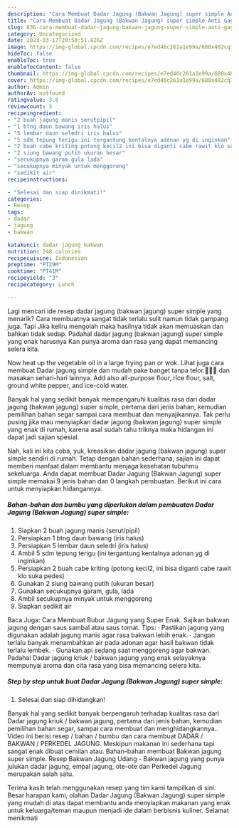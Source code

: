 ```yaml
---
description: "Cara Membuat Dadar Jagung (Bakwan Jagung) super simple Anti Gagal"
title: "Cara Membuat Dadar Jagung (Bakwan Jagung) super simple Anti Gagal"
slug: 836-cara-membuat-dadar-jagung-bakwan-jagung-super-simple-anti-gagal
category: Uncategorized
date: 2023-03-17T20:50:51.826Z
image: https://img-global.cpcdn.com/recipes/e7ed46c261a1e99a/680x482cq70/dadar-jagung-bakwan-jagung-super-simple-foto-resep-utama.jpg
hideToc: false
enableToc: true
enableTocContent: false
thumbnail: https://img-global.cpcdn.com/recipes/e7ed46c261a1e99a/680x482cq70/dadar-jagung-bakwan-jagung-super-simple-foto-resep-utama.jpg
cover: https://img-global.cpcdn.com/recipes/e7ed46c261a1e99a/680x482cq70/dadar-jagung-bakwan-jagung-super-simple-foto-resep-utama.jpg
author: Admin
authorAv: notfound
ratingvalue: 3.8
reviewcount: 3
recipeingredient:
- "2 buah jagung manis serutpipil"
- "1 btng daun bawang iris halus"
- "5 lembar daun seledri iris halus"
- "5 sdm tepung terigu ini tergantung kentalnya adonan yg di inginkan"
- "2 buah cabe kriting potong kecil2 ini bisa diganti cabe rawit klo suka pedes"
- "2 siung bawang putih ukuran besar"
- "secukupnya garam gula lada"
- "secukupnya minyak untuk menggoreng"
- "sedikit air"
recipeinstructions:

- "Selesai dan siap dinikmati!"
categories:
- Resep
tags:
- dadar
- jagung
- bakwan

katakunci: dadar jagung bakwan 
nutrition: 248 calories
recipecuisine: Indonesian
preptime: "PT29M"
cooktime: "PT41M"
recipeyield: "3"
recipecategory: Lunch

---
```



Lagi mencari ide resep dadar jagung (bakwan jagung) super simple yang menarik? Cara membuatnya sangat tidak terlalu sulit namun tidak gampang juga. Tapi Jika keliru mengolah maka hasilnya tidak akan memuaskan dan bahkan tidak sedap. Padahal dadar jagung (bakwan jagung) super simple yang enak harusnya Kan punya aroma dan rasa yang dapat memancing selera kita.


Now heat up the vegetable oil in a large frying pan or wok. Lihat juga cara membuat Dadar jagung simple dan mudah pake banget tanpa telor.👩‍🍳🙋 dan masakan sehari-hari lainnya. Add also all-purpose flour, rice flour, salt, ground white pepper, and ice-cold water.

Banyak hal yang sedikit banyak mempengaruhi kualitas rasa dari dadar jagung (bakwan jagung) super simple, pertama dari jenis bahan, kemudian pemilihan bahan segar sampai cara membuat dan menyajikannya. Tak perlu pusing jika mau menyiapkan dadar jagung (bakwan jagung) super simple yang enak di rumah, karena asal sudah tahu triknya maka hidangan ini dapat jadi sajian spesial.


Nah, kali ini kita coba, yuk, kreasikan dadar jagung (bakwan jagung) super simple sendiri di rumah. Tetap dengan bahan sederhana, sajian ini dapat memberi manfaat dalam membantu menjaga kesehatan tubuhmu sekeluarga. Anda dapat membuat Dadar Jagung (Bakwan Jagung) super simple memakai 9 jenis bahan dan 0 langkah pembuatan. Berikut ini cara untuk menyiapkan hidangannya.

<!--inarticleads1-->

##### Bahan-bahan dan bumbu yang diperlukan dalam pembuatan Dadar Jagung (Bakwan Jagung) super simple:

1. Siapkan 2 buah jagung manis (serut/pipil)
1. Persiapkan 1 btng daun bawang (iris halus)
1. Persiapkan 5 lembar daun seledri (iris halus)
1. Ambil 5 sdm tepung terigu (ini tergantung kentalnya adonan yg di inginkan)
1. Persiapkan 2 buah cabe kriting (potong kecil2, ini bisa diganti cabe rawit klo suka pedes)
1. Gunakan 2 siung bawang putih (ukuran besar)
1. Gunakan secukupnya garam, gula, lada
1. Ambil secukupnya minyak untuk menggoreng
1. Siapkan sedikit air


Baca Juga: Cara Membuat Bubur Jagung yang Super Enak. Sajikan bakwan jagung dengan saus sambal atau saus tomat. Tips: · Pastikan jagung yang digunakan adalah jagung manis agar rasa bakwan lebih enak. · Jangan terlalu banyak menambahkan air pada adonan agar hasil bakwan tidak terlalu lembek. · Gunakan api sedang saat menggoreng agar bakwan. Padahal Dadar jagung kriuk / bakwan jagung yang enak selayaknya mempunyai aroma dan cita rasa yang bisa memancing selera kita. 

<!--inarticleads2-->

##### Step by step untuk buat Dadar Jagung (Bakwan Jagung) super simple:


1. Selesai dan siap dihidangkan!

Banyak hal yang sedikit banyak berpengaruh terhadap kualitas rasa dari Dadar jagung kriuk / bakwan jagung, pertama dari jenis bahan, kemudian pemilihan bahan segar, sampai cara membuat dan menghidangkannya.. Video ini berisi resep / bahan / bumbu dan cara membuat DADAR / BAKWAN / PERKEDEL JAGUNG. Meskipun makanan ini sederhana tapi sangat enak dibuat cemilan atau. Bahan-bahan membuat Bakwan jagung super simple. Resep Bakwan Jagung Udang - Bakwan jagung yang punya julukan dadar jagung, empal jagung, ote-ote dan Perkedel Jagung merupakan salah satu. 

Terima kasih telah menggunakan resep yang tim kami tampilkan di sini. Besar harapan kami, olahan Dadar Jagung (Bakwan Jagung) super simple yang mudah di atas dapat membantu anda menyiapkan makanan yang enak untuk keluarga/teman maupun menjadi ide dalam berbisnis kuliner. Selamat menikmati
